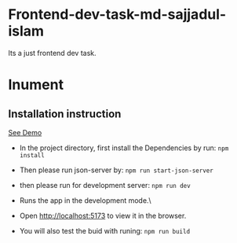 # Frontend-dev-task-md-sajjadul-islam

Its a just frontend dev task.

# Inument

## Installation instruction

[See Demo](https://651886fa11d6345fa2a79939--stirring-piroshki-3098ed.netlify.app/)

- In the project directory, first install the Dependencies by run: `npm install`

- Then please run json-server by: `npm run start-json-server`

- then please run for development server: `npm run dev`

- Runs the app in the development mode.\
- Open [http://localhost:5173](http://localhost:5173) to view it in the browser.

- You will also test the buid with runing: `npm run build`
